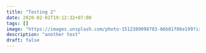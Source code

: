 ```yaml
---
title: "Testing 2"
date: 2020-02-01T19:12:32+07:00
tags: []
image: "https://images.unsplash.com/photo-1512389098783-66b81f86e199?ixlib=rb-1.2.1&auto=format&fit=crop&w=900&h=300&q=80"
description: "another test"
draft: false
---
```

